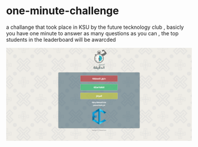 # one-minute-challenge
a challange that took place in KSU by the future tecknology club , basicly you have one minute to answer as many questions as you can , the top students in the leaderboard will be awarcded


![alt text](https://github.com/WadhahEssam/one-minute-challenge/blob/master/image.png)

